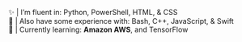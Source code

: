 <!--
🌐 | <a href="https://dribbble.com/JustinSobo">Dribbble</a><br>
💼 | <a href="https://www.linkedin.com/in/justinsobo/">LinkedIn</a><br>
💻 | <a href="https://www.gotjustin.com/">GotJustin</a><br>
-->
✨ | I’m fluent in: Python, PowerShell, HTML, & CSS<br>
💬 | Also have some experience with: Bash, C++, JavaScript, & Swift<br>
🌱 | Currently learning: <b>Amazon AWS</b>, and TensorFlow<br>

<!-- TCP, UDP, SSL, DNS, DHCP, NAT, VPN, Kali, Manjaro, Ubuntu, Nmap, Python 3, HTML 5 ,CSS 3, Javascript, VMWare, Windows Hyper-V Manager, Citrix XenApp, Microsoft Powershell, Microsoft Azure, SaaS, PaaS, IaaS, Active Directory (ADUC), Windows Server 2008 - 2016, Microsoft Office 365, Photoshop CC 2020, InDesign CC 2020 -->

<!--
**JustinSobo/JustinSobo** is a ✨ _special_ ✨ repository because its `README.md` (this file) appears on your GitHub profile.

Here are some ideas to get you started:

- 🔭 I’m currently working on ...
- 🌱 I’m currently learning ...
- 👯 I’m looking to collaborate on ...
- 🤔 I’m looking for help with ...
- 💬 Ask me about ...
- 📫 How to reach me: ...
- 😄 Pronouns: ...
- ⚡ Fun fact: ...
-->
